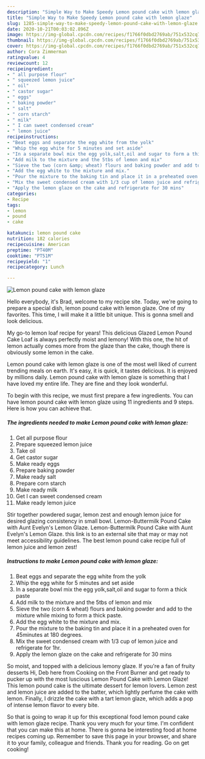 ```yaml
---
description: "Simple Way to Make Speedy Lemon pound cake with lemon glaze"
title: "Simple Way to Make Speedy Lemon pound cake with lemon glaze"
slug: 1285-simple-way-to-make-speedy-lemon-pound-cake-with-lemon-glaze
date: 2020-10-21T00:03:02.896Z
image: https://img-global.cpcdn.com/recipes/f1766f0dbd2769ab/751x532cq70/lemon-pound-cake-with-lemon-glaze-recipe-main-photo.jpg
thumbnail: https://img-global.cpcdn.com/recipes/f1766f0dbd2769ab/751x532cq70/lemon-pound-cake-with-lemon-glaze-recipe-main-photo.jpg
cover: https://img-global.cpcdn.com/recipes/f1766f0dbd2769ab/751x532cq70/lemon-pound-cake-with-lemon-glaze-recipe-main-photo.jpg
author: Cora Zimmerman
ratingvalue: 4
reviewcount: 12
recipeingredient:
- " all purpose flour"
- " squeezed lemon juice"
- " oil"
- " castor sugar"
- " eggs"
- " baking powder"
- " salt"
- " corn starch"
- " milk"
- " I can sweet condensed cream"
- " lemon juice"
recipeinstructions:
- "Beat eggs and separate the egg white from the yolk"
- "Whip the egg white for 5 minutes and set aside"
- "In a separate bowl mix the egg yolk,salt,oil and sugar to form a thick paste"
- "Add milk to the mixture and the 5tbs of lemon and mix"
- "Sieve the two (corn &amp; wheat) flours and baking powder and add to the mixture while mixing to form a thick paste."
- "Add the egg white to the mixture and mix."
- "Pour the mixture to the baking tin and place it in a preheated oven for 45minutes at 180 degrees."
- "Mix the sweet condensed cream with 1/3 cup of lemon juice and refrigerate for 1hr."
- "Apply the lemon glaze on the cake and refrigerate for 30 mins"
categories:
- Recipe
tags:
- lemon
- pound
- cake

katakunci: lemon pound cake 
nutrition: 182 calories
recipecuisine: American
preptime: "PT40M"
cooktime: "PT51M"
recipeyield: "1"
recipecategory: Lunch

---
```



![Lemon pound cake with lemon glaze](https://img-global.cpcdn.com/recipes/f1766f0dbd2769ab/751x532cq70/lemon-pound-cake-with-lemon-glaze-recipe-main-photo.jpg)

Hello everybody, it's Brad, welcome to my recipe site. Today, we're going to prepare a special dish, lemon pound cake with lemon glaze. One of my favorites. This time, I will make it a little bit unique. This is gonna smell and look delicious.

My go-to lemon loaf recipe for years! This delicious Glazed Lemon Pound Cake Loaf is always perfectly moist and lemony! With this one, the hit of lemon actually comes more from the glaze than the cake, though there is obviously some lemon in the cake.

Lemon pound cake with lemon glaze is one of the most well liked of current trending meals on earth. It's easy, it is quick, it tastes delicious. It is enjoyed by millions daily. Lemon pound cake with lemon glaze is something that I have loved my entire life. They are fine and they look wonderful.


To begin with this recipe, we must first prepare a few ingredients. You can have lemon pound cake with lemon glaze using 11 ingredients and 9 steps. Here is how you can achieve that.

<!--inarticleads1-->

##### The ingredients needed to make Lemon pound cake with lemon glaze:

1. Get  all purpose flour
1. Prepare  squeezed lemon juice
1. Take  oil
1. Get  castor sugar
1. Make ready  eggs
1. Prepare  baking powder
1. Make ready  salt
1. Prepare  corn starch
1. Make ready  milk
1. Get  I can sweet condensed cream
1. Make ready  lemon juice


Stir together powdered sugar, lemon zest and enough lemon juice for desired glazing consistency in small bowl. Lemon-Buttermilk Pound Cake with Aunt Evelyn&#39;s Lemon Glaze. Lemon-Buttermilk Pound Cake with Aunt Evelyn&#39;s Lemon Glaze. this link is to an external site that may or may not meet accessibility guidelines. The best lemon pound cake recipe full of lemon juice and lemon zest! 

<!--inarticleads2-->

##### Instructions to make Lemon pound cake with lemon glaze:

1. Beat eggs and separate the egg white from the yolk
1. Whip the egg white for 5 minutes and set aside
1. In a separate bowl mix the egg yolk,salt,oil and sugar to form a thick paste
1. Add milk to the mixture and the 5tbs of lemon and mix
1. Sieve the two (corn &amp; wheat) flours and baking powder and add to the mixture while mixing to form a thick paste.
1. Add the egg white to the mixture and mix.
1. Pour the mixture to the baking tin and place it in a preheated oven for 45minutes at 180 degrees.
1. Mix the sweet condensed cream with 1/3 cup of lemon juice and refrigerate for 1hr.
1. Apply the lemon glaze on the cake and refrigerate for 30 mins


So moist, and topped with a delicious lemony glaze. If you&#39;re a fan of fruity desserts Hi, Deb here from Cooking on the Front Burner and get ready to pucker up with the most luscious Lemon Pound Cake with Lemon Glaze! This lemon pound cake is the ultimate dessert for lemon lovers. Lemon zest and lemon juice are added to the batter, which lightly perfume the cake with lemon. Finally, I drizzle the cake with a tart lemon glaze, which adds a pop of intense lemon flavor to every bite. 

So that is going to wrap it up for this exceptional food lemon pound cake with lemon glaze recipe. Thank you very much for your time. I'm confident that you can make this at home. There is gonna be interesting food at home recipes coming up. Remember to save this page in your browser, and share it to your family, colleague and friends. Thank you for reading. Go on get cooking!
